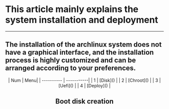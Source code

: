 # This article mainly explains the system installation and deployment
----------------------------------------------
The installation of the archlinux system does not have a graphical interface, and the installation process is highly customized and can be arranged according to your preferences.
----------------------------------------------
<div align="center">
| Num  | Menu|
| ---------- | -----------|
| 1   | [Disk]()   |
| 2   | [Chroot]()   |
| 3   | [Uefi]()   |
| 4   | [Deploy]()   |

## Boot disk creation
